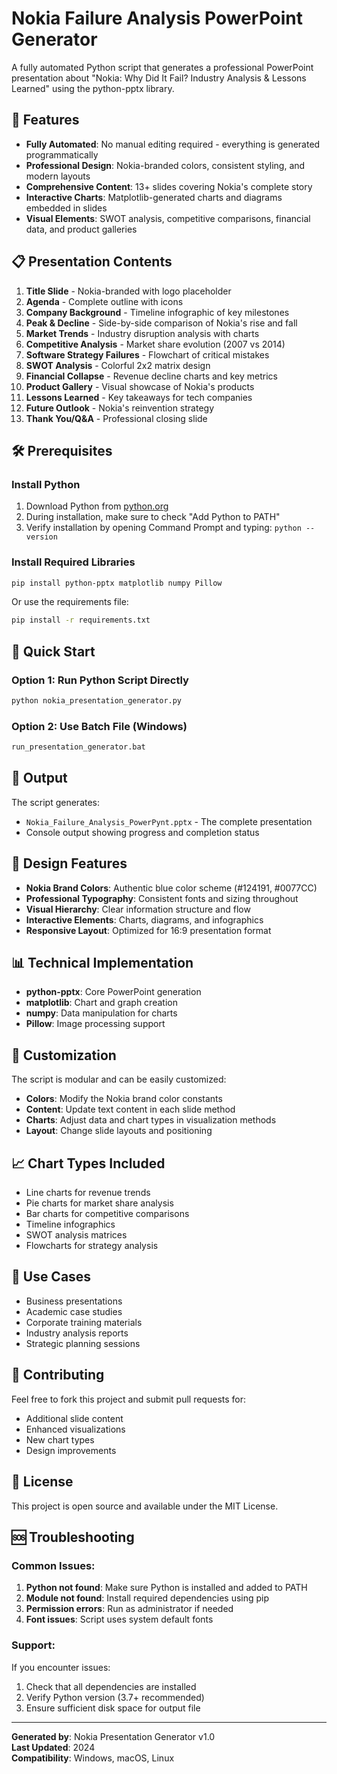 
# Nokia Failure Analysis PowerPoint Generator

A fully automated Python script that generates a professional PowerPoint presentation about "Nokia: Why Did It Fail? Industry Analysis & Lessons Learned" using the python-pptx library.

## 🎯 Features

- **Fully Automated**: No manual editing required - everything is generated programmatically
- **Professional Design**: Nokia-branded colors, consistent styling, and modern layouts
- **Comprehensive Content**: 13+ slides covering Nokia's complete story
- **Interactive Charts**: Matplotlib-generated charts and diagrams embedded in slides
- **Visual Elements**: SWOT analysis, competitive comparisons, financial data, and product galleries

## 📋 Presentation Contents

1. **Title Slide** - Nokia-branded with logo placeholder
2. **Agenda** - Complete outline with icons
3. **Company Background** - Timeline infographic of key milestones
4. **Peak & Decline** - Side-by-side comparison of Nokia's rise and fall
5. **Market Trends** - Industry disruption analysis with charts
6. **Competitive Analysis** - Market share evolution (2007 vs 2014)
7. **Software Strategy Failures** - Flowchart of critical mistakes
8. **SWOT Analysis** - Colorful 2x2 matrix design
9. **Financial Collapse** - Revenue decline charts and key metrics
10. **Product Gallery** - Visual showcase of Nokia's products
11. **Lessons Learned** - Key takeaways for tech companies
12. **Future Outlook** - Nokia's reinvention strategy
13. **Thank You/Q&A** - Professional closing slide

## 🛠️ Prerequisites

### Install Python
1. Download Python from [python.org](https://www.python.org/downloads/)
2. During installation, make sure to check "Add Python to PATH"
3. Verify installation by opening Command Prompt and typing: `python --version`

### Install Required Libraries
```bash
pip install python-pptx matplotlib numpy Pillow
```

Or use the requirements file:
```bash
pip install -r requirements.txt
```

## 🚀 Quick Start

### Option 1: Run Python Script Directly
```bash
python nokia_presentation_generator.py
```

### Option 2: Use Batch File (Windows)
```bash
run_presentation_generator.bat
```

## 📁 Output

The script generates:
- `Nokia_Failure_Analysis_PowerPynt.pptx` - The complete presentation
- Console output showing progress and completion status

## 🎨 Design Features

- **Nokia Brand Colors**: Authentic blue color scheme (#124191, #0077CC)
- **Professional Typography**: Consistent fonts and sizing throughout
- **Visual Hierarchy**: Clear information structure and flow
- **Interactive Elements**: Charts, diagrams, and infographics
- **Responsive Layout**: Optimized for 16:9 presentation format

## 📊 Technical Implementation

- **python-pptx**: Core PowerPoint generation
- **matplotlib**: Chart and graph creation
- **numpy**: Data manipulation for charts
- **Pillow**: Image processing support

## 🔧 Customization

The script is modular and can be easily customized:

- **Colors**: Modify the Nokia brand color constants
- **Content**: Update text content in each slide method
- **Charts**: Adjust data and chart types in visualization methods
- **Layout**: Change slide layouts and positioning

## 📈 Chart Types Included

- Line charts for revenue trends
- Pie charts for market share analysis
- Bar charts for competitive comparisons
- Timeline infographics
- SWOT analysis matrices
- Flowcharts for strategy analysis

## 🎯 Use Cases

- Business presentations
- Academic case studies
- Corporate training materials
- Industry analysis reports
- Strategic planning sessions

## 🤝 Contributing

Feel free to fork this project and submit pull requests for:
- Additional slide content
- Enhanced visualizations
- New chart types
- Design improvements

## 📄 License

This project is open source and available under the MIT License.

## 🆘 Troubleshooting

### Common Issues:

1. **Python not found**: Make sure Python is installed and added to PATH
2. **Module not found**: Install required dependencies using pip
3. **Permission errors**: Run as administrator if needed
4. **Font issues**: Script uses system default fonts

### Support:

If you encounter issues:
1. Check that all dependencies are installed
2. Verify Python version (3.7+ recommended)
3. Ensure sufficient disk space for output file

---

**Generated by**: Nokia Presentation Generator v1.0  
**Last Updated**: 2024  
**Compatibility**: Windows, macOS, Linux
